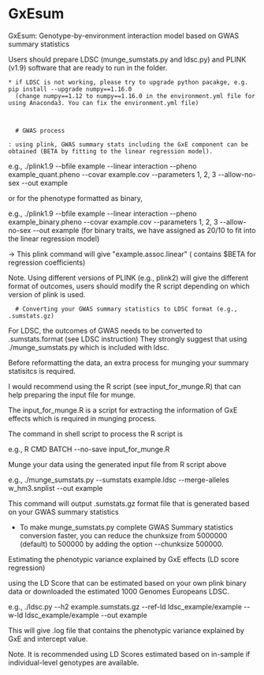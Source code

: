 # GxEsum
GxEsum: Genotype-by-environment interaction model based on GWAS summary statistics

Users should prepare LDSC (munge_sumstats.py and ldsc.py) and PLINK (v1.9) software that are ready to run in the folder.

    * if LDSC is not working, please try to upgrade python pacakge, e.g. pip install --upgrade numpy==1.16.0
      (change numpy==1.12 to numpy==1.16.0 in the environment.yml file for using Anaconda3. You can fix the environment.yml file)



      # GWAS process

    : using plink, GWAS summary stats including the GxE component can be obtained (BETA by fitting to the linear regression model).

e.g., ./plink1.9 --bfile example --linear interaction --pheno example_quant.pheno --covar example.cov --parameters 1, 2, 3 --allow-no-sex --out example

or for the phenotype formatted as binary,

e.g., ./plink1.9 --bfile example --linear interaction --pheno example_binary.pheno --covar example.cov --parameters 1, 2, 3 --allow-no-sex --out example
(for binary traits, we have assigned as 20/10 to fit into the linear regression model)

-> This plink command will give "example.assoc.linear" ( contains $BETA for regression coefficients)

Note. Using different versions of PLINK (e.g., plink2) will give the different format of outcomes, users should modify the R script depending on which version of plink is used.


      # Converting your GWAS summary statistics to LDSC format (e.g., .sumstats.gz)


For LDSC, the outcomes of GWAS needs to be converted to .sumstats.format (see LDSC instruction)
They strongly suggest that using ./munge_sumstats.py which is included with ldsc.

Before reformatting the data, an extra process for munging your summary statisitcs is required.

I would recommend using the R script (see input_for_munge.R) that can help preparing the input file for munge.

The input_for_munge.R is a script for extracting the information of GxE effects which is required in munging process.

The command in shell script to process the R script is

e.g., R CMD BATCH --no-save input_for_munge.R

Munge your data using the generated input file from R script above

e.g., ./munge_sumstats.py --sumstats example.ldsc --merge-alleles w_hm3.snplist --out example

This command will output .sumstats.gz format file that is generated based on your GWAS summary statistics

* To make munge_sumstats.py complete GWAS Summary statistics conversion faster, you can reduce the chunksize from 5000000 (default) to 500000 by adding the option --chunksize 500000.


Estimating the phenotypic variance explained by GxE effects (LD score regression)

using the LD Score that can be estimated based on your own plink binary data or downloaded the estimated 1000 Genomes Europeans LDSC.


e.g., ./ldsc.py --h2 example.sumstats.gz --ref-ld ldsc_example/example --w-ld ldsc_example/example --out example


This will give .log file that contains the phenotypic variance explained by GxE and intercept value.


Note. It is recommended using LD Scores estimated based on in-sample if individual-level genotypes are available.


